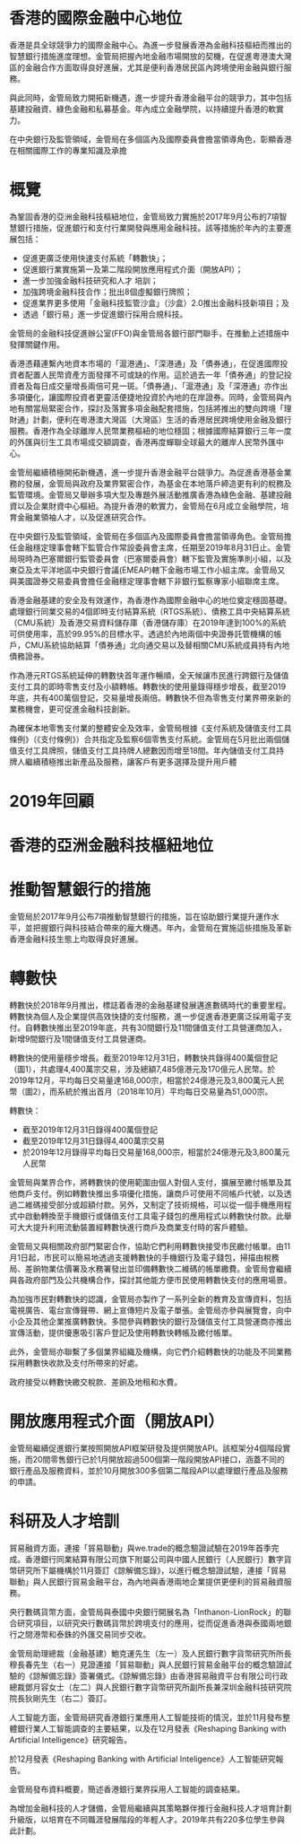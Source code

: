 # 香港的國際金融中心地位

香港是具全球競爭力的國際金融中心。為進一步發展香港為金融科技樞紐而推出的智慧銀行措施進度理想。金管局把握內地金融市場開放的契機，在促進粵港澳大灣區的金融合作方面取得良好進展，尤其是便利香港居民區內跨境使用金融與銀行服務。

與此同時，金管局致力開拓新機遇，進一步提升香港金融平台的競爭力，其中包括基建投融資、綠色金融和私募基金。年內成立金融學院，以持續提升香港的軟實力。

在中央銀行及監管領域，金管局在多個區內及國際委員會擔當領導角色，彰顯香港在相關國際工作的專業知識及承擔

# 概覽

為鞏固香港的亞洲金融科技樞紐地位，金管局致力實施於2017年9月公布的7項智慧銀行措施，促進銀行和支付行業開發與應用金融科技。該等措施於年內的主要進展包括：

- 促進更廣泛使用快速支付系統「轉數快」；
- 促進銀行業實施第一及第二階段開放應用程式介面（開放API）；
- 進一步加強金融科技研究和人才
培訓；
- 加強跨境金融科技合作；批出8個虛擬銀行牌照；
- 促進業界更多使用「金融科技監管沙盒」（沙盒）2.0推出金融科技新項目；及
- 透過「銀行易」進一步促進銀行採用合規科技。

金管局的金融科技促進辦公室(FFO)與金管局各銀行部門聯手，在推動上述措施中發揮關鍵作用。

香港憑藉連繫內地資本市場的「滬港通」、「深港通」及「債券通」，在促進國際投資者配置人民幣資產方面發揮不可或缺的作用。這於過去一年「債券通」的登記投資者及每日成交量增長兩倍可見一斑。「債券通」、「滬港通」及「深港通」亦作出多項優化，讓國際投資者更靈活便捷地投資於內地的在岸證券。同時，金管局與內地有關當局緊密合作，探討及落實多項金融配套措施，包括將推出的雙向跨境「理財通」計劃，便利在粵港澳大灣區（大灣區）生活的香港居民跨境使用金融及銀行服務。香港作為全球離岸人民幣業務樞紐的地位穩固；根據國際結算銀行三年一度的外匯與衍生工具市場成交額調查，香港再度蟬聯全球最大的離岸人民幣外匯中心。

金管局繼續積極開拓新機遇，進一步提升香港金融平台競爭力。為促進香港基金業務的發展，金管局與政府及業界緊密合作，為基金在本地落戶締造更有利的稅務及監管環境。金管局又舉辦多項大型及專題外展活動推廣香港為綠色金融、基建投融資以及企業財資中心樞紐。為提升香港的軟實力，金管局在6月成立金融學院，培育金融業領袖人才，以及促進研究合作。

在中央銀行及監管領域，金管局在多個區內及國際委員會擔當領導角色。金管局擔任金融穩定理事會轄下監管合作常設委員會主席，任期至2019年8月31日止。金管局現時為巴塞爾銀行監管委員會（巴塞爾委員會）轄下監管及實施準則小組，以及東亞及太平洋地區中央銀行會議(EMEAP)轄下金融市場工作小組主席。金管局又與美國證券交易委員會擔任金融穩定理事會轄下非銀行監察專家小組聯席主席。

香港金融基建的安全及有效運作，為香港作為國際金融中心的地位奠定穩固基礎。處理銀行同業交易的4個即時支付結算系統（RTGS系統）、債務工具中央結算系統（CMU系統）及香港交易資料儲存庫（香港儲存庫）在2019年達到100%的系統可供使用率，高於99.95%的目標水平。透過於內地兩個中央證券託管機構的帳戶，CMU系統協助結算「債券通」北向通交易以及替相關CMU系統成員持有內地債務證券。

作為港元RTGS系統延伸的轉數快首年運作暢順，全天候讓市民進行跨銀行及儲值支付工具的即時零售支付及小額轉帳。轉數快的使用量錄得穩步增長，截至2019年底，共有400萬個登記，交易量增長兩倍。轉數快不但為零售支付業界帶來新的業務機會，更可促進金融科技創新。

為確保本地零售支付業的整體安全及效率，金管局根據《支付系統及儲值支付工具條例》（《支付條例》）合共指定及監察6個零售支付系統。金管局在5月批出兩個儲值支付工具牌照，儲值支付工具持牌人總數因而增至18間。年內儲值支付工具持牌人繼續積極推出新產品及服務，讓客戶有更多選擇及提升用戶體

# 2019年回顧

# 香港的亞洲金融科技樞紐地位

# 推動智慧銀行的措施

金管局於2017年9月公布7項推動智慧銀行的措施，旨在協助銀行業提升運作水平，並把握銀行與科技結合帶來的龐大機遇。年內，金管局在實施這些措施及革新香港金融科技生態上均取得良好進展。

# 轉數快

轉數快於2018年9月推出，標誌着香港的金融基建發展邁進數碼時代的重要里程。轉數快為個人及企業提供高效快捷的支付服務，進一步促進香港更廣泛採用電子支付。自轉數快推出至2019年底，共有30間銀行及11間儲值支付工具營運商加入，新增9間銀行及1間儲值支付工具營運商。

轉數快的使用量穩步增長。截至2019年12月31日，轉數快共錄得400萬個登記（圖1），共處理4,400萬宗交易，涉及總額7,485億港元及170億元人民幣。於2019年12月，平均每日交易量達168,000宗，相當於24億港元及3,800萬元人民幣（圖2），而系統於推出首月（2018年10月）平均每日交易量為51,000宗。

轉數快：
- 截至2019年12月31日錄得400萬個登記
- 截至2019年12月31日錄得4,400萬宗交易
- 於2019年12月錄得平均每日交易量168,000宗，相當於24億港元及3,800萬元人民幣

金管局與業界合作，將轉數快的使用範圍由個人對個人支付，擴展至繳付帳單及其他商戶支付。例如轉數快推出多項優化措施，讓商戶可使用不同帳戶代號，以及透過二維碼接受部分或超額付款。另外，又制定了技術規格，可以從一個手機應用程式中啟動轉換至手機銀行或儲值支付工具電子錢包的應用程式以轉數快付款。此舉可大大提升利用流動裝置經轉數快進行商戶及商業支付時的客戶體驗。

金管局又與相關政府部門緊密合作，協助它們利用轉數快接受市民繳付帳單。由11月1日起，市民可以簡易地透過支援轉數快的手機銀行及電子錢包，掃描由稅務局、差餉物業估價署及水務署發出並印備轉數快二維碼的帳單繳費。金管局會繼續與各政府部門及公共機構合作，探討其他能方便市民使用轉數快支付的應用場景。

為加強市民對轉數快的認識，金管局亦製作了一系列全新的教育及宣傳資料，包括電視廣告、電台宣傳聲帶、網上宣傳短片及電子單張。金管局亦參與展覽會，向中小企及其他企業推廣轉數快。多間參與轉數快的銀行及儲值支付工具營運商亦推出宣傳活動，提供優惠吸引客戶登記及使用轉數快轉帳及繳付帳單。

此外，金管局亦聯繫了多個業界組織及機構，向它們介紹轉數快的功能及不同業務採用轉數快收款及支付所帶來的好處。

政府接受以轉數快繳交稅款、差餉及地租和水費。

# 開放應用程式介面（開放API）

金管局繼續促進銀行業按照開放API框架研發及提供開放API。該框架分4個階段實施，而20間零售銀行已於1月開放超過500個第一階段開放API接口，涵蓋不同的銀行產品及服務資料，並於10月開放300多個第二階段API以處理銀行產品及服務的申請。

# 科研及人才培訓

貿易融資方面，連接「貿易聯動」與we.trade的概念驗證試驗在2019年首季完成。香港銀行同業結算有限公司旗下附屬公司與中國人民銀行（人民銀行）數字貨幣研究所下屬機構於11月簽訂《諒解備忘錄》，以進行概念驗證試驗，連接「貿易聯動」與人民銀行貿易金融平台，為內地與香港兩地企業提供更便利的貿易融資服務。

央行數碼貨幣方面，金管局與泰國中央銀行開展名為「Inthanon-LionRock」的聯合研究項目，以研究央行數碼貨幣於跨境支付的應用，從而促進香港與泰國兩地銀行之間港幣和泰銖的外匯交易同步交收。

金管局助理總裁（金融基建）鮑克運先生（左一）及人民銀行數字貨幣研究所所長穆長春先生（右一）見證連接「貿易聯動」與人民銀行貿易金融平台的概念驗證試驗的《諒解備忘錄》簽署儀式。《諒解備忘錄》由香港貿易融資平台有限公司行政總裁鄧月容女士（左二）與人民銀行數字貨幣研究所副所長兼深圳金融科技研究院院長狄剛先生（右二）簽訂。

人工智能方面，金管局研究香港銀行業應用人工智能技術的情況，並於11月發布整體銀行業人工智能調查的主要結果，以及在12月發表《Reshaping Banking with Artificial Intelligence》研究報告。

於12月發表《Reshaping Banking with Artificial Inteligence》人工智能研究報告。

金管局發布資料概要，簡述香港銀行業界採用人工智能的調查結果。

為增加金融科技的人才儲備，金管局繼續與其策略夥伴推行金融科技人才培育計劃升級版，以培育在不同職涯發展階段的年輕人才。2019年共有220多位學生參與此計劃。
